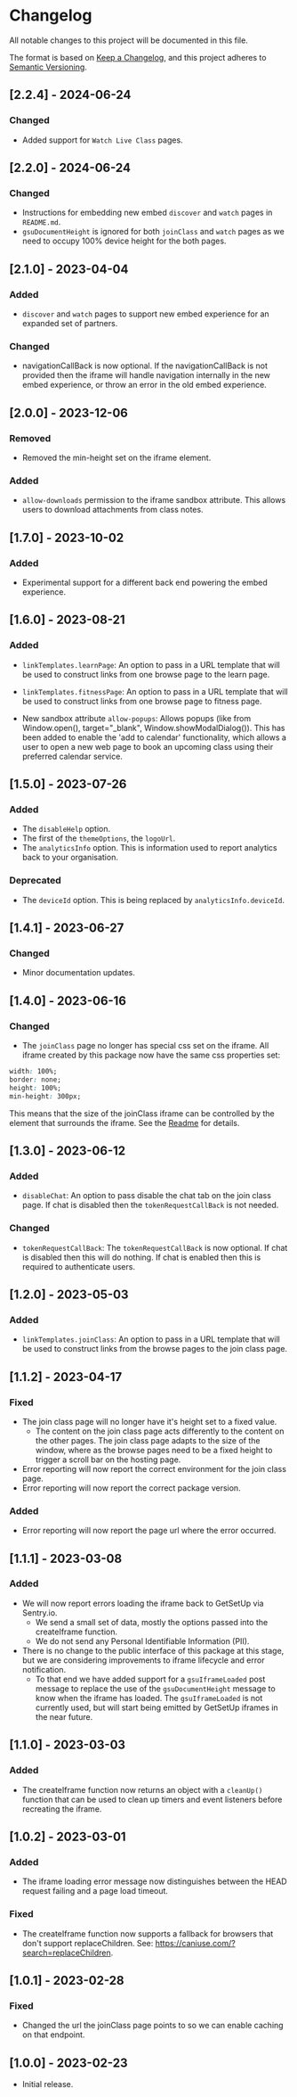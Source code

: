 # Changelog

All notable changes to this project will be documented in this file.

The format is based on [Keep a Changelog](https://keepachangelog.com/en/1.0.0/),
and this project adheres to [Semantic Versioning](https://semver.org/spec/v2.0.0.html).

## [2.2.4] - 2024-06-24

### Changed

- Added support for `Watch Live Class` pages.

## [2.2.0] - 2024-06-24

### Changed

- Instructions for embedding new embed `discover` and `watch` pages in `README.md`.
- `gsuDocumentHeight` is ignored for both `joinClass` and `watch` pages as we need to occupy 100% device height for the both pages.

## [2.1.0] - 2023-04-04

### Added

- `discover` and `watch` pages to support new embed experience for an expanded set of partners.

### Changed

- navigationCallBack is now optional. If the navigationCallBack is not provided then the iframe will handle navigation internally in the new embed experience, or throw an error in the old embed experience.

## [2.0.0] - 2023-12-06

### Removed

- Removed the min-height set on the iframe element.

### Added

- `allow-downloads` permission to the iframe sandbox attribute. This allows users to download attachments from class notes.

## [1.7.0] - 2023-10-02

### Added

- Experimental support for a different back end powering the embed experience.

## [1.6.0] - 2023-08-21

### Added

- `linkTemplates.learnPage`: An option to pass in a URL template that will be used to construct links from one browse page to the learn page.

- `linkTemplates.fitnessPage`: An option to pass in a URL template that will be used to construct links from one browse page to fitness page.

- New sandbox attribute `allow-popups`: Allows popups (like from Window.open(), target="\_blank", Window.showModalDialog()). This has been added to enable the 'add to calendar' functionality, which allows a user to open a new web page to book an upcoming class using their preferred calendar service.

## [1.5.0] - 2023-07-26

### Added

- The `disableHelp` option.
- The first of the `themeOptions`, the `logoUrl`.
- The `analyticsInfo` option. This is information used to report analytics back to your organisation.

### Deprecated

- The `deviceId` option. This is being replaced by `analyticsInfo.deviceId`.

## [1.4.1] - 2023-06-27

### Changed

- Minor documentation updates.

## [1.4.0] - 2023-06-16

### Changed

- The `joinClass` page no longer has special css set on the iframe. All iframe created by this package now have the same css properties set:

```css
width: 100%;
border: none;
height: 100%;
min-height: 300px;
```

This means that the size of the joinClass iframe can be controlled by the element that surrounds the iframe. See the [Readme](./README.md#page-layout) for details.

## [1.3.0] - 2023-06-12

### Added

- `disableChat`: An option to pass disable the chat tab on the join class page. If chat is disabled then the `tokenRequestCallBack` is not needed.

### Changed

- `tokenRequestCallBack`: The `tokenRequestCallBack` is now optional. If chat is disabled then this will do nothing. If chat is enabled then this is required to authenticate users.

## [1.2.0] - 2023-05-03

### Added

- `linkTemplates.joinClass`: An option to pass in a URL template that will be used to construct links from the browse pages to the join class page.

## [1.1.2] - 2023-04-17

### Fixed

- The join class page will no longer have it's height set to a fixed value.
  - The content on the join class page acts differently to the content on the other pages. The join class page adapts to the size of the window, where as the browse pages need to be a fixed height to trigger a scroll bar on the hosting page.
- Error reporting will now report the correct environment for the join class page.
- Error reporting will now report the correct package version.

### Added

- Error reporting will now report the page url where the error occurred.

## [1.1.1] - 2023-03-08

### Added

- We will now report errors loading the iframe back to GetSetUp via Sentry.io.
  - We send a small set of data, mostly the options passed into the createIframe function.
  - We do not send any Personal Identifiable Information (PII).
- There is no change to the public interface of this package at this stage, but we are considering improvements to iframe lifecycle and error notification.
  - To that end we have added support for a `gsuIframeLoaded` post message to replace the use of the `gsuDocumentHeight` message to know when the iframe has loaded. The `gsuIframeLoaded` is not currently used, but will start being emitted by GetSetUp iframes in the near future.

## [1.1.0] - 2023-03-03

### Added

- The createIframe function now returns an object with a `cleanUp()` function that can be used to clean up timers and event listeners before recreating the iframe.

## [1.0.2] - 2023-03-01

### Added

- The iframe loading error message now distinguishes between the HEAD request failing and a page load timeout.

### Fixed

- The createIframe function now supports a fallback for browsers that don't support replaceChildren. See: <https://caniuse.com/?search=replaceChildren>.

## [1.0.1] - 2023-02-28

### Fixed

- Changed the url the joinClass page points to so we can enable caching on that endpoint.

## [1.0.0] - 2023-02-23

- Initial release.
